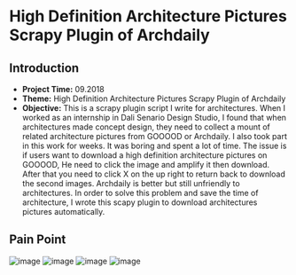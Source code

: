 # High Definition Architecture Pictures Scrapy Plugin of Archdaily 
## Introduction
* **Project Time:** 09.2018
* **Theme:** High Definition Architecture Pictures Scrapy Plugin of Archdaily 
* **Objective:** This is a scrapy plugin script I write for architectures. When I worked as an internship in Dali Senario Design Studio, I found that when architectures made concept design, they need to collect a mount of related architecture pictures from GOOOOD or Archdaily. I also took part in this work for weeks. It was boring and spent a lot of time. The issue is if users want to download a high definition architecture pictures on GOOOOD, He need to click the image and amplify it then download. After that you need to click X on the up right to return back to download the second images. Archdaily is better but still unfriendly to architectures. In order to solve this problem and save the time of architecture, I wrote this scapy plugin to download architectures pictures automatically.
## Pain Point
![image](https://github.com/Xinrui-Fang/Archdaily-Scrapy-Plugin/blob/master/images/Good%20Image.png)
![image](https://github.com/Xinrui-Fang/Archdaily-Scrapy-Plugin/blob/master/images/Zom%20Out.png)
![image](https://github.com/Xinrui-Fang/Archdaily-Scrapy-Plugin/blob/master/images/%E5%8E%9F%E5%9B%BE.png)
![image](https://github.com/Xinrui-Fang/Archdaily-Scrapy-Plugin/blob/master/images/Back.png)


